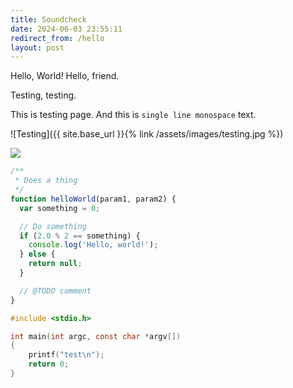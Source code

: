 ```yaml
---
title: Soundcheck
date: 2024-06-03 23:55:11
redirect_from: /hello
layout: post
---
```



Hello, World! Hello, friend.


<!-- ^^^^ for POSTS only - put it AFTER "CUT" ^^^^ -->
<!-- this is the magic line to make favicon work for posts because otherwise the modern web would be too simple & easy if we could just set favicon=path globally, right? -->
<link rel="shortcut icon" type="image/x-icon" href="{{ site.base_url }}{% link /assets/images/cli.ico %}?">


Testing, testing.

This is testing page. And this is `single line monospace` text.

<!--<img src="{{ site.base_url }}{% link /assets/images/testing.jpg %}">-->

<!-- this is how to place an image for the blog from the repo: -->
![Testing]({{ site.base_url }}{% link /assets/images/testing.jpg %})
<!-- this is how to place an image for md file from the repo: -->
![](../master/assets/images/testing.jpg)

```js
/**
 * Does a thing
 */
function helloWorld(param1, param2) {
  var something = 0;

  // Do something
  if (2.0 % 2 == something) {
    console.log('Hello, world!');
  } else {
    return null;
  }

  // @TODO comment
}
```

```c
#include <stdio.h>

int main(int argc, const char *argv[])
{
	printf("test\n");
	return 0;
}
```

